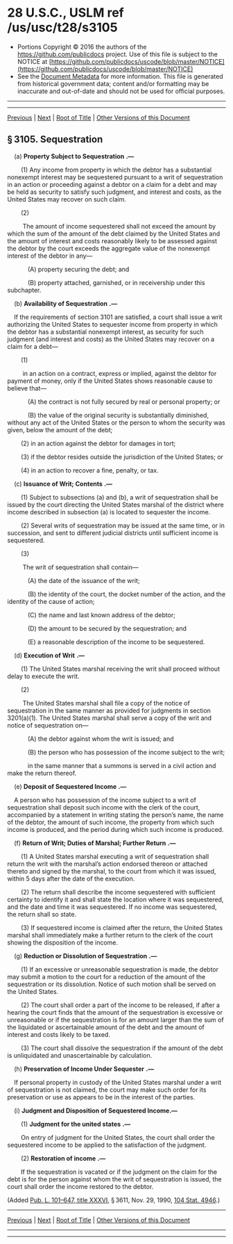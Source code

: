 ---
---

# 28 U.S.C., USLM ref /us/usc/t28/s3105

* Portions Copyright © 2016 the authors of the https://github.com/publicdocs project.
  Use of this file is subject to the NOTICE at [https://github.com/publicdocs/uscode/blob/master/NOTICE](https://github.com/publicdocs/uscode/blob/master/NOTICE)
* See the [Document Metadata](././../../../../../..//README.md) for more information.
  This file is generated from historical government data; content and/or formatting may be inaccurate and out-of-date and should not be used for official purposes.

----------
----------

[Previous](./../../../../../..//us/usc/t28/ptVI/ch176/schB/m__us_usc_t28_s3104.md) | [Next](./../../../../../..//us/usc/t28/ptVI/ch176/schC/m__us_usc_t28_ptVI_ch176_schC.md) | [Root of Title](./../../../../../../) | [Other Versions of this Document](https://publicdocs.github.io/go/links?ns=uslm&ref=%2Fus%2Fusc%2Ft28%2Fs3105)

## § 3105. Sequestration

    (a)  __Property Subject to Sequestration__  __.—__ 

        (1) Any income from property in which the debtor has a substantial nonexempt interest may be sequestered pursuant to a writ of sequestration in an action or proceeding against a debtor on a claim for a debt and may be held as security to satisfy such judgment, and interest and costs, as the United States may recover on such claim.

        (2)

         The amount of income sequestered shall not exceed the amount by which the sum of the amount of the debt claimed by the United States and the amount of interest and costs reasonably likely to be assessed against the debtor by the court exceeds the aggregate value of the nonexempt interest of the debtor in any—

            (A) property securing the debt; and

            (B) property attached, garnished, or in receivership under this subchapter.

    (b)  __Availability of Sequestration__  __.—__ 

    If the requirements of section 3101 are satisfied, a court shall issue a writ authorizing the United States to sequester income from property in which the debtor has a substantial nonexempt interest, as security for such judgment (and interest and costs) as the United States may recover on a claim for a debt—

        (1)

         in an action on a contract, express or implied, against the debtor for payment of money, only if the United States shows reasonable cause to believe that—

            (A) the contract is not fully secured by real or personal property; or

            (B) the value of the original security is substantially diminished, without any act of the United States or the person to whom the security was given, below the amount of the debt;

        (2) in an action against the debtor for damages in tort;

        (3) if the debtor resides outside the jurisdiction of the United States; or

        (4) in an action to recover a fine, penalty, or tax.

    (c)  __Issuance of Writ; Contents__  __.—__ 

        (1) Subject to subsections (a) and (b), a writ of sequestration shall be issued by the court directing the United States marshal of the district where income described in subsection (a) is located to sequester the income.

        (2) Several writs of sequestration may be issued at the same time, or in succession, and sent to different judicial districts until sufficient income is sequestered.

        (3)

         The writ of sequestration shall contain—

            (A) the date of the issuance of the writ;

            (B) the identity of the court, the docket number of the action, and the identity of the cause of action;

            (C) the name and last known address of the debtor;

            (D) the amount to be secured by the sequestration; and

            (E) a reasonable description of the income to be sequestered.

    (d)  __Execution of Writ__  __.—__ 

        (1) The United States marshal receiving the writ shall proceed without delay to execute the writ.

        (2)

         The United States marshal shall file a copy of the notice of sequestration in the same manner as provided for judgments in section 3201(a)(1). The United States marshal shall serve a copy of the writ and notice of sequestration on—

            (A) the debtor against whom the writ is issued; and

            (B) the person who has possession of the income subject to the writ;

            in the same manner that a summons is served in a civil action and make the return thereof.

    (e)  __Deposit of Sequestered Income__  __.—__ 

    A person who has possession of the income subject to a writ of sequestration shall deposit such income with the clerk of the court, accompanied by a statement in writing stating the person’s name, the name of the debtor, the amount of such income, the property from which such income is produced, and the period during which such income is produced.

    (f)  __Return of Writ; Duties of Marshal; Further Return__  __.—__ 

        (1) A United States marshal executing a writ of sequestration shall return the writ with the marshal’s action endorsed thereon or attached thereto and signed by the marshal, to the court from which it was issued, within 5 days after the date of the execution.

        (2) The return shall describe the income sequestered with sufficient certainty to identify it and shall state the location where it was sequestered, and the date and time it was sequestered. If no income was sequestered, the return shall so state.

        (3) If sequestered income is claimed after the return, the United States marshal shall immediately make a further return to the clerk of the court showing the disposition of the income.

    (g)  __Reduction or Dissolution of Sequestration__  __.—__ 

        (1) If an excessive or unreasonable sequestration is made, the debtor may submit a motion to the court for a reduction of the amount of the sequestration or its dissolution. Notice of such motion shall be served on the United States.

        (2) The court shall order a part of the income to be released, if after a hearing the court finds that the amount of the sequestration is excessive or unreasonable or if the sequestration is for an amount larger than the sum of the liquidated or ascertainable amount of the debt and the amount of interest and costs likely to be taxed.

        (3) The court shall dissolve the sequestration if the amount of the debt is unliquidated and unascertainable by calculation.

    (h)  __Preservation of Income Under Sequester__  __.—__ 

    If personal property in custody of the United States marshal under a writ of sequestration is not claimed, the court may make such order for its preservation or use as appears to be in the interest of the parties.

    (i) __Judgment and Disposition of Sequestered Income.—__ 

        (1)  __Judgment for the united states__  __.—__ 

        On entry of judgment for the United States, the court shall order the sequestered income to be applied to the satisfaction of the judgment.

        (2)  __Restoration of income__  __.—__ 

        If the sequestration is vacated or if the judgment on the claim for the debt is for the person against whom the writ of sequestration is issued, the court shall order the income restored to the debtor.

(Added [Pub. L. 101–647, title XXXVI][/us/pl/101/647/tXXXVI], § 3611, Nov. 29, 1990, [104 Stat. 4946][/us/stat/104/4946].)

----------

[Previous](./../../../../../..//us/usc/t28/ptVI/ch176/schB/m__us_usc_t28_s3104.md) | [Next](./../../../../../..//us/usc/t28/ptVI/ch176/schC/m__us_usc_t28_ptVI_ch176_schC.md) | [Root of Title](./../../../../../../) | [Other Versions of this Document](https://publicdocs.github.io/go/links?ns=uslm&ref=%2Fus%2Fusc%2Ft28%2Fs3105)

----------
----------

[/us/pl/101/647/tXXXVI]: https://publicdocs.github.io/go/links?ns=uslm&ref=%2Fus%2Fpl%2F101%2F647%2FtXXXVI
[/us/stat/104/4946]: https://publicdocs.github.io/go/links?ns=uslm&ref=%2Fus%2Fstat%2F104%2F4946


